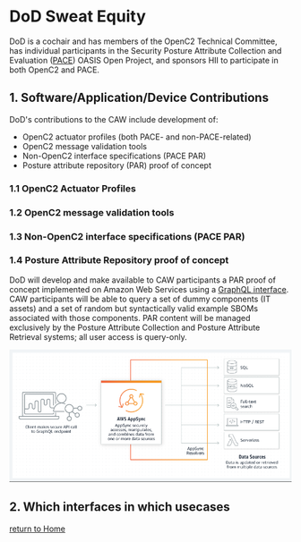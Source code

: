 # DoD Sweat Equity

DoD is a cochair and has members of the OpenC2 Technical Committee,
has individual participants in the Security Posture Attribute
Collection and Evaluation
([PACE](https://github.com/opencybersecurityalliance/PACE/tree/main/docs/Arch))
OASIS Open Project,
and sponsors HII to participate in both OpenC2 and PACE.

## 1. Software/Application/Device Contributions
DoD's contributions to the CAW include development of:
* OpenC2 actuator profiles (both PACE- and non-PACE-related)
* OpenC2 message validation tools
* Non-OpenC2 interface specifications (PACE PAR)
* Posture attribute repository (PAR) proof of concept

### 1.1 OpenC2 Actuator Profiles

### 1.2 OpenC2 message validation tools

### 1.3 Non-OpenC2 interface specifications (PACE PAR)

### 1.4 Posture Attribute Repository proof of concept
DoD will develop and make available to CAW participants a PAR proof of concept
implemented on Amazon Web Services using a [GraphQL interface](https://aws.amazon.com/appsync/).
CAW participants will be able to query a set of dummy components (IT assets) and a set of random
but syntactically valid example SBOMs associated with those components.
PAR content will be managed exclusively by the Posture Attribute Collection and
Posture Attribute Retrieval systems; all user access is query-only.

![GraphQL](images/AWS-GraphQL-s.png)

## 2. Which interfaces in which usecases

[return to Home](../../index.md)
